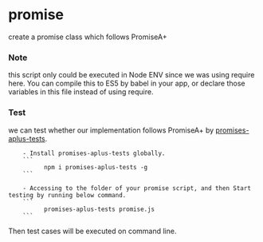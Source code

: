 # promise
create a promise class which follows PromiseA+

### Note
this script only could be executed in Node ENV since we was using require here. You can compile this to ES5 by babel in your app, or declare those variables in this file instead of using require.

### Test
we can test whether our implementation follows PromiseA+ by  [promises-aplus-tests](https://www.npmjs.com/package/promises-aplus-tests).

        - Install promises-aplus-tests globally.
        ```
              npm i promises-aplus-tests -g  
        ```

        - Accessing to the folder of your promise script, and then Start testing by running below command.
        ```
              promises-aplus-tests promise.js  
        ```

Then test cases will be executed on command line.
